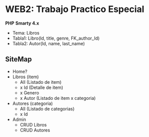 # WEB2: Trabajo Practico Especial

**PHP**
**Smarty 4.x**

-   Tema: Libros
-   Tabla1: Libro(Id, title, genre, FK_author_Id)
-   Tabla2: Autor(Id, name, last_name)

## SiteMap

-   Home?
-   Libros (item)
    -   All (Listado de item)
    -   x Id (Detalle de item)
    -   x Genero
    -   x Autor (Listado de item x categoria)
-   Autores (categoria)
    -   All (Listado de categorias)
    -   x Id
-   Admin
    -   CRUD Libros
    -   CRUD Autores
